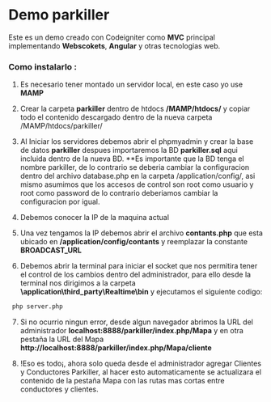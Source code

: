 # Demo parkiller
Este es un demo creado con Codeigniter como **MVC** principal implementando **Webscokets**, **Angular** y otras tecnologias web.


### Como instalarlo :

1) Es necesario tener montado un servidor local, en este caso yo use **MAMP**

2) Crear la carpeta **parkiller** dentro de htdocs **/MAMP/htdocs/** y copiar todo el contenido descargado dentro de la nueva carpeta /MAMP/htdocs/parkiller/

3) Al Iniciar los servidores debemos abrir el phpmyadmin y crear la base de datos **parkiller** despues importaremos la BD  **parkiller.sql** aqui incluida dentro de la nueva BD. **Es importante que la BD tenga el nombre parkiller, de lo contrario se deberia cambiar la configuracion dentro del archivo database.php en la carpeta /application/config/, asi mismo asumimos que los accesos de control son root como usuario y root como password de lo contrario deberiamos cambiar la configuracion por igual.

4) Debemos conocer la IP de la maquina actual

5) Una vez tengamos la IP debemos abrir el archivo **contants.php** que esta ubicado en **/application/config/contants** y reemplazar la constante **BROADCAST_URL**
 

6) Debemos abrir la terminal para iniciar el socket que nos permitira tener el control de los cambios dentro del administrador, para ello desde la terminal nos dirigimos a la carpeta **\application\third_party\Realtime\bin** y ejecutamos el siguiente codigo:

```sh
 php server.php
  ```

7) Si no ocurrio ningun error, desde algun navegador abrimos la URL del administrador **localhost:8888/parkiller/index.php/Mapa** y en otra pestaña la URL del Mapa **http://localhost:8888/parkiller/index.php/Mapa/cliente**

8) !Eso es todo¡, ahora solo queda desde el administrador agregar Clientes y Conductores Parkiller, al hacer esto automaticamente se actualizara el contenido de la pestaña Mapa con las rutas mas cortas entre conductores y clientes.